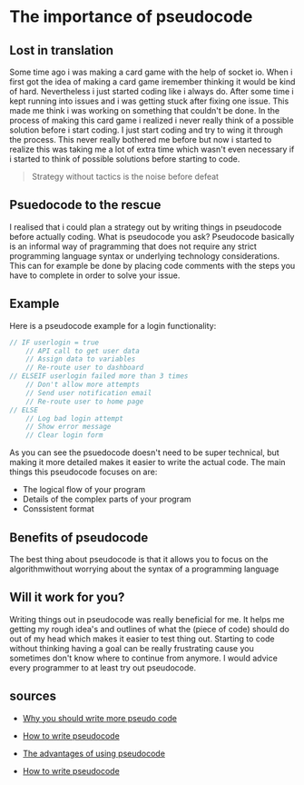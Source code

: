 # The importance of pseudocode

## Lost in translation

Some time ago i was making a card game with the help of socket io. When i first got the idea of making a card game iremember thinking it would be kind of hard. Nevertheless i just started coding like i always do. After some time i kept running into issues and i was getting stuck after fixing one issue. This made me think i was working on something that couldn't be done. In the process of making this card game i realized i never really think of a possible solution before i start coding. I just start coding and try to wing it through the process. This never really bothered me before but now i started to realize this was taking me a lot of extra time which wasn't even necessary if i started to think of possible solutions before starting to code.

> Strategy without tactics is the noise before defeat

## Psuedocode to the rescue

I realised that i could plan a strategy out by writing things in pseudocode before actually coding. What is pseudocode you ask? Pseudocode basically is an informal way of pragramming that does not require any strict programming language syntax or underlying technology considerations. This can for example be done by placing code comments with the steps you have to complete in order to solve your issue.


## Example 
Here is a pseudocode example for a login functionality:

```js
// IF userlogin = true
    // API call to get user data
    // Assign data to variables
    // Re-route user to dashboard
// ELSEIF userlogin failed more than 3 times
    // Don't allow more attempts
    // Send user notification email
    // Re-route user to home page
// ELSE
    // Log bad login attempt
    // Show error message
    // Clear login form
```

As you can see the psuedocode doesn't need to be super technical, but making it more detailed makes it easier to write the actual code. The main things this pseudocode focuses on are:

* The logical flow of your program
* Details of the complex parts of your program
* Conssistent format

## Benefits of pseudocode

The best thing about pseudocode is that it allows you to focus on the algorithmwithout worrying about the syntax of a programming language

## Will it work for you?

Writing things out in pseudocode was really beneficial for me. It helps me getting my rough idea's and outlines of what the (piece of code) should do out of my head which makes it easier to test thing out. Starting to code without thinking having a goal can be really frustrating cause you sometimes don't know where to continue from anymore. I would advice every programmer to at least try out pseudocode.

## sources

* [Why you should write more pseudo code](https://medium.com/@yonatandoron/why-you-should-write-more-pseudo-code-a3a27bcffbd4)

* [How to write pseudocode](https://www.geeksforgeeks.org/how-to-write-a-pseudo-code/)

* [The advantages of using pseudocode](https://www.techwalla.com/articles/the-advantages-of-using-pseudocode)

* [How to write pseudocode](https://dev.to/flippedcoding/how-to-write-pseudo-code-2jfe)